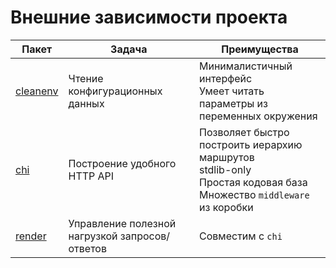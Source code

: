 # Внешние зависимости проекта

| Пакет                                                          | Задача                                         | Преимущества                                                                                                                 |
|----------------------------------------------------------------|------------------------------------------------|------------------------------------------------------------------------------------------------------------------------------|
| [cleanenv](https://github.com/ilyakaznacheev/cleanenv)         | Чтение конфигурационных данных                 | Минималистичный интерфейс<br/>Умеет читать параметры из переменных окружения                                                 |
| [chi](https://github.com/go-chi/chi)                           | Построение удобного HTTP API                   | Позволяет быстро построить иерархию маршрутов<br/>stdlib-only<br/>Простая кодовая база<br/>Множество `middleware` из коробки |
| [render](https://github.com/go-chi/render)                     | Управление полезной нагрузкой запросов/ответов | Совместим с `chi`                                                                                                            |
